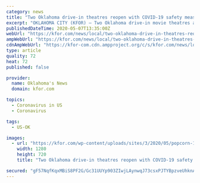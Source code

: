 ```yaml
---
category: news
title: "Two Oklahoma drive-in theatres reopen with COVID-19 safety measures in place"
excerpt: "OKLAHOMA CITY (KFOR) – Two Oklahoma drive-in movie theatres are opening this week, but guests should expect new protocols to be in place due to COVID-19. The Winchester Drive-In Theatre at"
publishedDateTime: 2020-05-07T13:35:00Z
webUrl: "https://kfor.com/news/local/two-oklahoma-drive-in-theatres-reopen-with-covid-19-safety-measures-in-place/"
ampWebUrl: "https://kfor.com/news/local/two-oklahoma-drive-in-theatres-reopen-with-covid-19-safety-measures-in-place/amp/"
cdnAmpWebUrl: "https://kfor-com.cdn.ampproject.org/c/s/kfor.com/news/local/two-oklahoma-drive-in-theatres-reopen-with-covid-19-safety-measures-in-place/amp/"
type: article
quality: 72
heat: 72
published: false

provider:
  name: Oklahoma's News
  domain: kfor.com

topics:
  - Coronavirus in US
  - Coronavirus

tags:
  - US-OK

images:
  - url: "https://kfor.com/wp-content/uploads/sites/3/2020/05/popcorn-1085072_1920.jpg?w=1280&h=720&crop=1"
    width: 1280
    height: 720
    title: "Two Oklahoma drive-in theatres reopen with COVID-19 safety measures in place"

secured: "gF57NqfKqxMBiS8PF2G/Gc31UUYp903ZIwjLAynwqJ73csxPJTYBpzveUhknAkfShm8A3YOzSxakHTiTfNWBp3Vw80M45tyEQElZ4J+pISDtZ0EXP/jptnN3InHNc31qhukGXu7hReVNcs6czUYlRnkxLQq8zQCFdq9i0tVhv40x5DNo0RReMdrKn+LkShqQOoprmnifa1ytlrdu7nXMM5vNpMRlbWUVvDfTEejxaT7WrQYyoWaHDuugoFcMKAeLIh0odkCVFpsY1EfEKoBf7NBqVFwy94Xfremmwfxmb5TnKcSSGz8xfQKXodJ99OwQvZM/nCjm3tV9FJbbe2K6atRsMJ79DiJ89EwHgqiWE/cQCf/Gvye4rTzXzn4URd2NvNgHiDDd6Mq3QAE8B3pYqChUUMb19LH//xT/lD5+ONNjDMxUT58HKNkb1mWhsdQ/elz7B06P8o58rmeICJYI7XYM+mHLLpBxeT/uTemema4=;Ej+Ke/1NsS2rUaFis96aTg=="
---
```


